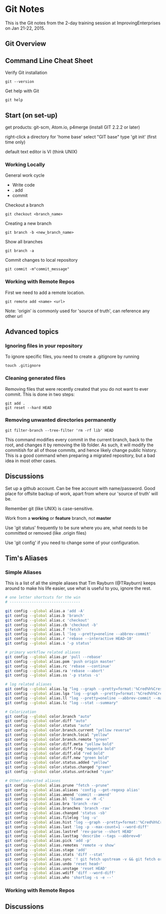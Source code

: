 
# Git Notes
This is the Git notes from the 2-day training session at ImprovingEnterprises on Jan 21-22, 2015.
## Git Overview

## Command Line Cheat Sheet
Verify Git installation
```
git --version
```
Get help with Git
```
git help
```
## Start (on set-up)
get products:  git-scm, Atom.io, p4merge
(install GIT 2.2.2 or later)

right-click a directory for 'home base'
select "GIT base"
type 'git init' (first time only)  

default text editor is VI (think UNIX)

### Working Locally

General work cycle
* Write code
* . add
* commit

Checkout a branch
```
git checkout <branch_name>
```

Creating a new branch
```
git branch -b <new_branch_name>
```

Show all branches
```
git branch -a
```

Commit changes to local repository
```
git commit -m"commit_message"
```

### Working with Remote Repos
First we need to add a remote location.

```
git remote add <name> <url>
```
Note: 'origin' is commonly used for 'source of truth', can reference any other url

## Advanced topics
### Ignoring files in your repository
To ignore specific files, you need to create a .gitignore by running
```
touch .gitignore
```

### Cleaning generated files
Removing files that were recently created that you do not want to ever commit.
This is done in two steps:
```
git add .
git reset --hard HEAD
```

### Removing unwanted directories permanently

```
git filter-branch --tree-filter 'rm -rf lib' HEAD
```
This command modifies every commit in the current branch, back to the root, and changes it by removing the lib folder. As such, it will modify the commitish for all of those commits, and hence likely change public history. This is a good command when preparing a migrated repository, but a bad idea in most other cases.



## Discussions

Set up a github account.  Can be free account with name/password.  Good place for offsite backup of work, apart from where our 'source of truth' will be.

Remember git (like UNIX) is case-sensitive.

Work from a **working** or **feature** branch, not **master**

Use 'git status' frequently to be sure where you are, what needs to be committed or removed (like .origin files)

Use 'git config' if you need to change some of your configuration.  

## Tim's Aliases

### Simple Aliases

This is a list of all the simple aliases that Tim Rayburn (@TRayburn) keeps around to make his life easier, use what is useful to you, ignore the rest.

``` sh
# one letter shortcuts for the win
# --------------------------------

git config --global alias.a 'add -A'
git config --global alias.b 'branch'
git config --global alias.c 'checkout'
git config --global alias.cb 'checkout -b'
git config --global alias.f 'fetch'
git config --global alias.l 'log --pretty=oneline --abbrev-commit'
git config --global alias.r 'rebase --interactive HEAD~10'
git config --global alias.s '-p status'

# primary workflow related aliases
git config --global alias.pr 'pull --rebase'
git config --global alias.pom 'push origin master'
git config --global alias.rc 'rebase --continue'
git config --global alias.ra 'rebase --abort'
git config --global alias.ss '-p status -s'

# log related aliases
git config --global alias.lg "log --graph --pretty=format:'%Cred%h%Creset -%C(yellow)%d%Creset %s %Cgreen(%cr) %C(bold blue)<%an>%Creset' --abbrev-commit --date=relative"
git config --global alias.lga "log --graph --pretty=format:'%Cred%h%Creset -%C(yellow)%d%Creset %s %Cgreen(%cr) %C(bold blue)<%an>%Creset' --abbrev-commit --date=relative --all"
git config --global alias.ll "log --pretty=oneline --abbrev-commit --max-count=15"
git config --global alias.lc "log --stat --summary"

# Colorization
git config --global color.branch "auto"
git config --global color.diff "auto"
git config --global color.status "auto"
git config --global color.branch.current "yellow reverse"
git config --global color.branch.local "yellow"
git config --global color.branch.remote "green"
git config --global color.diff.meta "yellow bold"
git config --global color.diff.frag "magenta bold"
git config --global color.diff.old "red bold"
git config --global color.diff.new "green bold"
git config --global color.status.added "yellow"
git config --global color.status.changed "green"
git config --global color.status.untracked "cyan"

# Other inherited aliases
git config --global alias.prune "fetch --prune"
git config --global alias.aliases 'config --get-regexp alias'
git config --global alias.amend 'commit --amend'
git config --global alias.bl 'blame -w -M -C'
git config --global alias.bra 'branch -rav'
git config --global alias.branches 'branch -rav'
git config --global alias.changed 'status -sb'
git config --global alias.filelog 'log -u'
git config --global alias.hist "log --graph --pretty=format:'%Cred%h%Creset -%C(yellow)%d%Creset %s %Cgreen(%cr) %C(bold blue) [%an]%Creset' --abbrev-commit --date=relative"
git config --global alias.last 'log -p --max-count=1 --word-diff'
git config --global alias.lastref 'rev-parse --short HEAD'
git config --global alias.lasttag 'describe --tags --abbrev=0'
git config --global alias.pick 'add -p'
git config --global alias.remotes 'remote -v show'
git config --global alias.stage 'add'
git config --global alias.stats 'diff --stat'
git config --global alias.sync '! git fetch upstream -v && git fetch origin -v && git checkout master && git merge upstream/master'
git config --global alias.undo 'reset head~'
git config --global alias.unstage 'reset HEAD'
git config --global alias.wdiff 'diff --word-diff'
git config --global alias.who 'shortlog -s -e --'
```











### Working with Remote Repos

## Discussions
